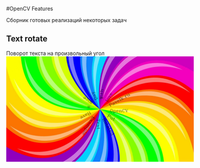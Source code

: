 #OpenCV Features

Сборник готовых реализаций некоторых задач

## Text rotate

Поворот текста на произвольный угол
![Результат поворота текста](readme_files/RotatedText_ResultExample.jpg)



